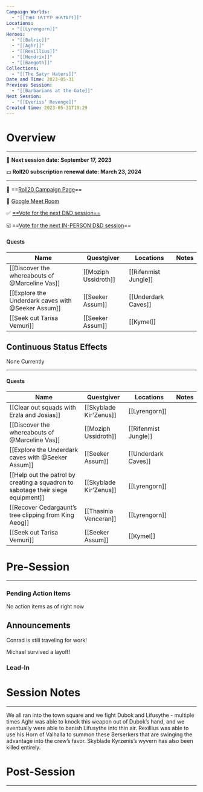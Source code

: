```yaml
---
Campaign Worlds:
  - "[[𐌕𐋅𐌄 𐌔𐌀𐌕𐌙𐌐 𐋅𐌀𐌕𐌄𐌐𐌔]]"
Locations:
  - "[[Lyrengorn]]"
Heroes:
  - "[[Balric]]"
  - "[[Aghr]]"
  - "[[Rexillius]]"
  - "[[Hendrix]]"
  - "[[Baegoth]]"
Collections:
  - "[[The Satyr Haters]]"
Date and Time: 2023-05-31
Previous Session:
  - "[[Barbarians at the Gate]]"
Next Session:
  - "[[Everiss’ Revenge]]"
Created time: 2023-05-31T19:29
---
```

# Overview

---

📆 **Next session date:** **September 17, 2023**

💵 **Roll20 subscription renewal date:** **March 23, 2024**

---

🎲 ==[Roll20 Campaign Page](https://app.roll20.net/campaigns/details/6043635/quarand-and-d)==

🎥 [Google Meet Room](https://meet.google.com/ksy-zqet-now)

✅ [==Vote for the next D&D session==](https://app.rallly.co/poll/lY0vZdBkxykF)

☑️ ==[Vote for the next IN-PERSON D&D session](https://rallly.co/p/HbVo19SYaz1u)==

#### Quests

|Name|Questgiver|Locations|Notes|
|---|---|---|---|
|[[Discover the whereabouts of @Marceline Vas]]|[[Moziph Ussidroth]]|[[Rifenmist Jungle]]||
|[[Explore the Underdark caves with @Seeker Assum]]|[[Seeker Assum]]|[[Underdark Caves]]||
|[[Seek out Tarisa Vemuri]]|[[Seeker Assum]]|[[Kymel]]||

  
  

## Continuous Status Effects

None Currently

---

#### Quests

|Name|Questgiver|Locations|Notes|
|---|---|---|---|
|[[Clear out squads with Erzla and Josias]]|[[Skyblade Kir’Zenus]]|[[Lyrengorn]]||
|[[Discover the whereabouts of @Marceline Vas]]|[[Moziph Ussidroth]]|[[Rifenmist Jungle]]||
|[[Explore the Underdark caves with @Seeker Assum]]|[[Seeker Assum]]|[[Underdark Caves]]||
|[[Help out the patrol by creating a squadron to sabotage their siege equipment]]|[[Skyblade Kir’Zenus]]|[[Lyrengorn]]||
|[[Recover Cedargaunt’s tree clipping from King Aeog]]|[[Thasinia Venceran]]|[[Lyrengorn]]||
|[[Seek out Tarisa Vemuri]]|[[Seeker Assum]]|[[Kymel]]||

  
  

# Pre-Session

---

### Pending Action Items

No action items as of right now

## Announcements

Conrad is still traveling for work!

Michael survived a layoff!

### Lead-In

  

# Session Notes

---

We all ran into the town square and we fight Dubok and Lifusythe - multiple times Aghr was able to knock this weapon out of Dubok’s hand, and we eventually were able to banish Lifusythe into thin air. Rexillius was able to use his Horn of Valhalla to summon these Berserkers that are swinging the advantage into the crew’s favor. Skyblade Kyrzenis’s wyvern has also been killed entirely.

# Post-Session

---